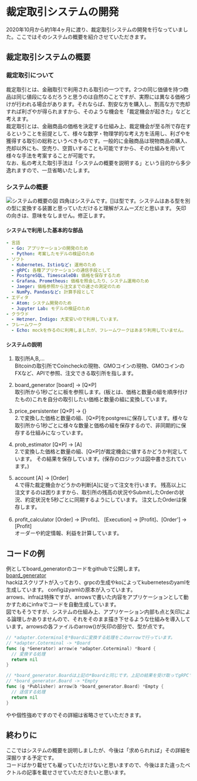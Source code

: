 # 裁定取引システムの開発

2020年10月から約1年4ヶ月に渡り、裁定取引システムの開発を行なっていました。ここではそのシステムの概要を紹介させていただきます。

## 裁定取引システムの概要
### 裁定取引について
裁定取引とは、金融取引で利用される取引の一つです。2つの同じ価値を持つ商品は同じ値段になるだろうと思うのは自然のことですが、実際には異なる価格づけが行われる場合があります。それならば、割安な方を購入し、割高な方で売却すれば利ざやが得られますから、そのような機会を「裁定機会が起きた」などと考えます。<br>
裁定取引とは、金融商品の価格を決定する仕組み上、裁定機会が至る所で存在するということを前提として、様々な数学・物理学的な考え方を活用し、利ざやを獲得する取引の総称というべきものです。一般的に金融商品は現物商品の購入、売却以外にも、空売り、空買いすることも可能ですから、その仕組みを用いて様々な手法を考案することが可能です。<br>
なお、私の考えた取引手法は「システムの概要を説明する」という目的から多少逸れますので、一旦省略いたします。

### システムの概要
![システムの概要の図](https://cdn-ak.f.st-hatena.com/images/fotolife/p/paulhindemith/20220226/20220226141811.jpg)
四角はシステムです。[]は型です。システムはある型を別の型に変換する装置と思っていただけると理解がスムーズだと思います。
矢印の向きは、意味をなしません。修正します。
<!-- TODO 画像の矢印を修正する -->

#### システムで利用した基本的な部品
```yaml
- 言語
  - Go: アプリケーションの開発のため
  - Python: 考案したモデルの検証のため
- ソフト
  - Kubernetes、Istioなど: 運用のため
  - gRPC: 各種アプリケーションの通信手段として
  - PostgreSQL、TimescaleDB: 価格を保存するため
  - Grafana、Prometheus: 価格を照会したり、システム運用のため
  - Jaeger: 価格参照から注文までの速さの測定のため
  - NumPy、Pandasなど: 計算手段として
- エディタ
  - Atom: システム開発のため
  - Jupyter Lab: モデルの検証のため
- クラウド
  - Hetzner、Indigo: 大変安いので利用しています。
- フレームワーク
  - Echo: mockを作るのに利用しましたが、フレームワークはあまり利用していません。
```
#### システムの説明
1. 取引所A,B,...<br>
  Bitcoinの取引所でCoincheckの現物、GMOコインの現物、GMOコインのFXなど、APIで参照、注文できる取引所を指します。
2. board_generator [board] -> [Q×P]<br>
  取引所から1秒ごとに板を参照します。(板とは、価格と数量の組を順序付けたもの)これを自分の取引したい価格と数量の組に変換しています。

3. price_persistenter [Q×P] -> {}<br>
  2.で変換した価格と数量の組、[Q×P]をpostgresに保存しています。様々な取引所から1秒ごとに様々な数量と価格の組を保存するので、非同期的に保存する仕組みになっています。

4. prob_estimator [Q×P] -> [A]<br>
  2.で変換した価格と数量の組、[Q×P]が裁定機会に値するかどうか判定しています。
  その結果を保存しています。(保存のロジックは図中書き忘れています。)

5. account [A] -> [Order]<br>
  4.で得た裁定機会かどうかの判断[A]に従って注文を行います。
  残高以上に注文するのは困りますから、取引所の残高の状況やSubmitしたOrderの状況、約定状況を5秒ごとに同期するようにしています。
  注文したOrderは保存します。

6. profit_calculator [Order] -> [Profit]、 [Execution] -> [Profit]、[Order'] -> [Profit]<br>
  オーダーや約定情報、利益を計算しています。

## コードの例
例としてboard_generatorのコードをgithubで公開します。<br>
[board_generator](https://google.com)<br>
hackはスクリプトが入っており、grpcの生成やkoによってkubernetesのyamlを生成しています。
configはyamlの原本が入っています。<br>
arrows、infraは特殊ですが、arrowsで書いた内容をアプリケーションとして動かすためにinfraでコードを自動生成しています。<br>
図でもそうですが、システムの仕組み上、アプリケーション内部も点と矢印による論理しかありませんので、それをそのまま描き下せるような仕組みを導入しています。arrowsの各ファイルのarrow()が矢印の部分で、型が点です。<br>
```go
// *adapter.Coterminalを*Boardに変換する処理をこのarrowで行っています。
// *adapter.Coterminal -> *Board
func (g *Generator) arrow(e *adapter.Coterminal) *Board {
  // 変換する処理
  return nil
}
```
```go
// *board_generator.Boardは上記の*Boardと同じです。上記の結果を受け取ってgRPCで送信する処理を行います。
// *board_generator.Board -> *Empty
func (g *Publisher) arrow(b *board_generator.Board) *Empty {
  // 送信する処理
  return nil
}
```
やや個性強めですのでその詳細は省略させていただきます。

## 終わりに
ここではシステムの概要を説明しましたが、今後は「求められれば」その詳細を深掘りする予定です。<br>
コードばかり載せても雇っていただけないと思いますので、今後はまた違ったベクトルの記事を載せさせていただきたいと思います。
